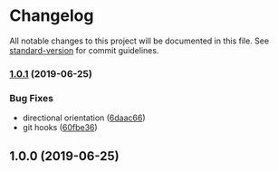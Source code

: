 # Changelog

All notable changes to this project will be documented in this file. See [standard-version](https://github.com/conventional-changelog/standard-version) for commit guidelines.

### [1.0.1](https://github.com/Kikobeats/svg-gradient/compare/v1.0.0...v1.0.1) (2019-06-25)


### Bug Fixes

* directional orientation ([6daac66](https://github.com/Kikobeats/svg-gradient/commit/6daac66))
* git hooks ([60fbe36](https://github.com/Kikobeats/svg-gradient/commit/60fbe36))



## 1.0.0 (2019-06-25)
